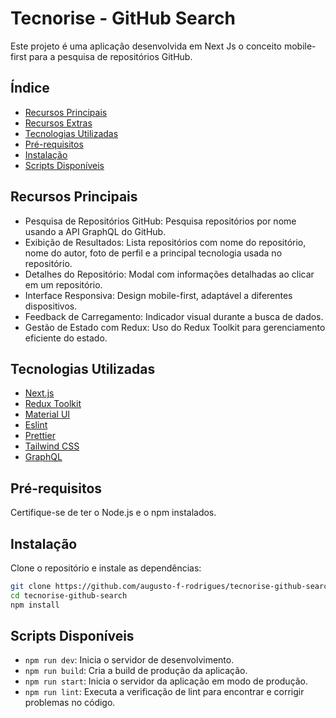 # Tecnorise - GitHub Search

Este projeto é uma aplicação desenvolvida em Next Js o conceito mobile-first para a pesquisa de repositórios GitHub.

## Índice

- [Recursos Principais](#recursos-principais)
- [Recursos Extras](#recursos-extras)
- [Tecnologias Utilizadas](#tecnologias-utilizadas)
- [Pré-requisitos](#pré-requisitos)
- [Instalação](#instalação)
- [Scripts Disponíveis](#scripts-disponíveis)

## Recursos Principais

- Pesquisa de Repositórios GitHub: Pesquisa repositórios por nome usando a API GraphQL do GitHub.
- Exibição de Resultados: Lista repositórios com nome do repositório, nome do autor, foto de perfil e a principal tecnologia usada no repositório.
- Detalhes do Repositório: Modal com informações detalhadas ao clicar em um repositório.
- Interface Responsiva: Design mobile-first, adaptável a diferentes dispositivos.
- Feedback de Carregamento: Indicador visual durante a busca de dados.
- Gestão de Estado com Redux: Uso do Redux Toolkit para gerenciamento eficiente do estado.

## Tecnologias Utilizadas

- [Next.js](https://nextjs.org/)
- [Redux Toolkit](https://redux-toolkit.js.org/)
- [Material UI](https://mui.com/)
- [Eslint](https://eslint.org/)
- [Prettier](https://prettier.io/)
- [Tailwind CSS](https://tailwindcss.com/)
- [GraphQL](https://graphql.org/)

## Pré-requisitos

Certifique-se de ter o Node.js e o npm instalados.

## Instalação

Clone o repositório e instale as dependências:

```bash
git clone https://github.com/augusto-f-rodrigues/tecnorise-github-search
cd tecnorise-github-search
npm install
```

## Scripts Disponíveis

- `npm run dev`: Inicia o servidor de desenvolvimento.
- `npm run build`: Cria a build de produção da aplicação.
- `npm run start`: Inicia o servidor da aplicação em modo de produção.
- `npm run lint`: Executa a verificação de lint para encontrar e corrigir problemas no código.